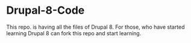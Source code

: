 # Drupal-8-Code
This repo. is having all the files of Drupal 8. For those, who have started learning Drupal 8 can fork this repo and start learning.
